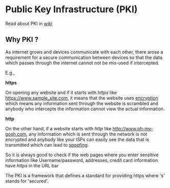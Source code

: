 # Public Key Infrastructure (PKI)


Read about PKI in [wiki]

[wiki]: https://en.wikipedia.org/wiki/Public_key_infrastructure

## Why PKI ?

As internet grows and devices communicate with each other, there arose a requirement for a secure communication between 
devices so that the data which passes through the internet cannot not be mis-used if intercepted. 

E.g., 

**https**

On opening any website and if it starts with _https_ like https://www.sample_site.com, it means that the website
uses [encryption]  which means any information sent through the website is scrambled and anybody who intercepts the information 
cannot view the actual information.

**http**

On the other hand, if a website starts with _http_ like http://www.oh-my-gosh.com, any information which is sent through the
network is not encrypted and anybody like your ISPs can easily see the data that is transmitted which can lead to [spoofing].


So it is always good to check if the web pages where you enter sensitive information like Username/password, addresses, credit 
card information have _https_ in the URL bar


[encryption]: https://en.wikipedia.org/wiki/Encryption
[spoofing]: https://en.wikipedia.org/wiki/Man-in-the-middle_attack

The PKI is a framework that defines a standard for providing https where 's' stands for 'secured'.